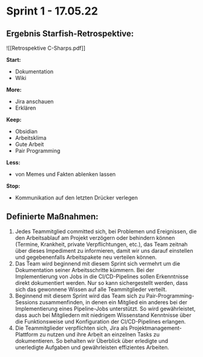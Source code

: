 # Sprint 1 - 17.05.22

## Ergebnis Starfish-Retrospektive:

![[Retrospektive C-Sharps.pdf]]

<b>Start:</b>
- Dokumentation
- Wiki

<b>More:</b>
- Jira anschauen
- Erklären

<b>Keep:</b>
- Obsidian
- Arbeitsklima
- Gute Arbeit
- Pair Programming

<b>Less:</b>
- von Memes und Fakten ablenken lassen

<b>Stop:</b>
- Kommunikation auf den letzten Drücker verlegen

## Definierte Maßnahmen:
1. Jedes Teammitglied committed sich, bei Problemen und Ereignissen, die den Arbeitsablauf am Projekt verzögern oder behindern können (Termine, Krankheit, private Verpflichtungen, etc.), das Team zeitnah über dieses Impediment zu informieren, damit wir uns darauf einstellen und gegebenenfalls Arbeitspakete neu verteilen können.
2. Das Team wird beginnend mit diesem Sprint sich vermehrt um die Dokumentation seiner Arbeitsschritte kümmern. Bei der Implementierung von Jobs in die CI/CD-Pipelines sollen Erkenntnisse direkt dokumentiert werden. Nur so kann sichergestellt werden, dass sich das gewonnene Wissen auf alle Teammitglieder verteilt.
3. Beginnend mit diesem Sprint wird das Team sich zu Pair-Programming-Sessions zusammenfinden, in denen ein Mitglied ein anderes bei der Implementierung eines Pipeline-Jobs unterstützt. So wird gewährleistet, dass auch bei Mitgliedern mit niedrigem Wissenstand Kenntnisse über die Funktionsweise und Konfiguration der CI/CD-Pipelines erlangen.
4. Die Teammitglieder verpflichten sich, Jira als Projektmanagement-Plattform zu nutzen und ihre Arbeit an einzelnen Tasks zu dokumentieren. So behalten wir Überblick über erledigte und unerledigte Aufgaben und gewährleisten effizientes Arbeiten.

